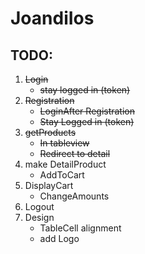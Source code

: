 # JoandiIos

## TODO:

1. ~~Login~~
	* ~~stay logged in (token)~~
2. ~~Registration~~
	* ~~LoginAfter Registration~~
	* ~~Stay Logged in (token)~~
3. ~~getProducts~~
	* ~~In tableview~~
	* ~~Redirect to detail~~
4. make DetailProduct
	* AddToCart
5. DisplayCart
	* ChangeAmounts
6. Logout
7. Design
	* TableCell alignment
	* add Logo
